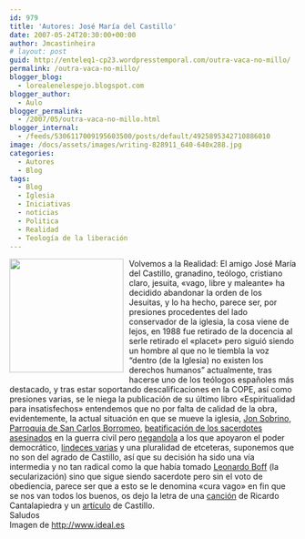 ```yaml
---
id: 979
title: 'Autores: José María del Castillo'
date: 2007-05-24T20:30:00+00:00
author: Jmcastinheira
# layout: post
guid: http://enteleq1-cp23.wordpresstemporal.com/outra-vaca-no-millo/
permalink: /outra-vaca-no-millo/
blogger_blog:
  - lorealenelespejo.blogspot.com
blogger_author:
  - Aulo
blogger_permalink:
  - /2007/05/outra-vaca-no-millo.html
blogger_internal:
  - /feeds/5306117009195603500/posts/default/4925895342710886010
image: /docs/assets/images/writing-828911_640-640x288.jpg
categories:
  - Autores
  - Blog
tags:
  - Blog
  - Iglesia
  - Iniciativas
  - noticias
  - Politica
  - Realidad
  - Teología de la liberación
---
```

[<img class="alignleft" style="margin: 0pt 10px 10px 0pt; float: left; cursor: pointer; width: 200px;" src="http://www.ideal.es/granada/prensa/fotos/200611/12/010D7GRA-LGR-P1_1.jpg" alt="" border="0" />](http://www.ideal.es/granada/prensa/fotos/200611/12/010D7GRA-LGR-P1_1.jpg)Volvemos a la Realidad: El amigo José María del Castillo, granadino, teólogo, cristiano claro, jesuita, «vago, libre y maleante» ha decidido abandonar la orden de los Jesuitas, y lo ha hecho, parece ser, por presiones procedentes del lado conservador de la iglesia, la cosa viene de lejos, en 1988 fue retirado de la docencia al serle retirado el «placet» pero siguió siendo un hombre al que no le tiembla la voz “dentro (de la Iglesia) no existen los derechos humanos” actualmente, tras hacerse uno de los teólogos españoles más destacado, y tras estar soportando descalificaciones en la COPE, así como presiones varias, se le niega la publicación de su último libro «Espiritualidad para insatisfechos» entendemos que no por falta de calidad de la obra, evidentemente, la actual situación en que se mueve la iglesia, [Jon Sobrino](http://lorealenelespejo.blogspot.com/2007/03/jon-sobrino.html), [Parroquia de San Carlos Borromeo](http://lorealenelespejo.blogspot.com/2007/04/ms-de-lo-mismo.html), <a href="http://www.redescristianas.net/2007/05/11/beatos-los-498-y-beatas-todas-las-victimas-de-la-guerra-civil-xavier-pikaza/" class="broken_link" rel="nofollow">beatificación de los sacerdotes asesinados</a> en la guerra civil pero <a href="http://www.redescristianas.net/2007/05/07/otros-martires-de-la-guerra-civil-manuel-montero-catedratico-de-historia-contemporanea-de-la-universidad-del-pais-vasco/" class="broken_link" rel="nofollow">negandola</a> a los que apoyaron el poder democrático, <a href="http://www.redescristianas.net/2007/05/10/el-papa-dice-que-la-excomunion-de-los-legisladores-mexicanos-que-aprobaron-el-aborto-es-normal/" class="broken_link" rel="nofollow">lindeces varias</a> y una pluralidad de etceteras, suponemos que no son del agrado de Castillo, así que su decisión ha sido una vía intermedia y no tan radical como la que había tomado [Leonardo Boff](http://es.wikipedia.org/wiki/Leonardo_Boff) (la secularización) sino que sigue siendo sacerdote pero sin el voto de obediencia, parece ser que a esto se le denomina «cura vago» en fin que se nos van todos los buenos, os dejo la letra de una <a href="http://www.motivaciones.org/ctoselacasademiamigo.htm" class="broken_link" rel="nofollow">canción</a> de Ricardo Cantalapiedra y un <a href="http://www.redescristianas.net/2007/08/11/la-mision-del-teologo-en-la-iglesia-jose-maria-castillo/" class="broken_link" rel="nofollow">artículo</a> de Castillo.  
Saludos  
Imagen de http://www.ideal.es